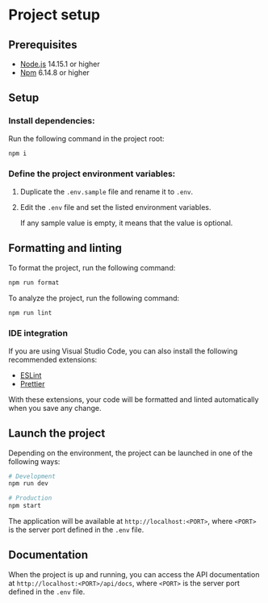 # Project setup

## Prerequisites

- [Node.js](https://nodejs.org/en/) 14.15.1 or higher
- [Npm](https://www.npmjs.com/) 6.14.8 or higher

## Setup

### Install dependencies:

Run the following command in the project root:

```sh
npm i
```

### Define the project environment variables:

1. Duplicate the `.env.sample` file and rename it to `.env`.

2. Edit the `.env` file and set the listed environment variables.

   If any sample value is empty, it means that the value is optional.

## Formatting and linting

To format the project, run the following command:

```sh
npm run format
```

To analyze the project, run the following command:

```sh
npm run lint
```

### IDE integration

If you are using Visual Studio Code, you can also install the following recommended extensions:

- [ESLint](https://marketplace.visualstudio.com/items?itemName=dbaeumer.vscode-eslint)
- [Prettier](https://marketplace.visualstudio.com/items?itemName=esbenp.prettier-vscode)

With these extensions, your code will be formatted and linted automatically when you save any change.

## Launch the project

Depending on the environment, the project can be launched in one of the following ways:

```sh
# Development
npm run dev

# Production
npm start
```

The application will be available at `http://localhost:<PORT>`, where `<PORT>` is the server port defined in the `.env` file.

## Documentation

When the project is up and running, you can access the API documentation at `http://localhost:<PORT>/api/docs`, where `<PORT>` is the server port defined in the `.env` file.
